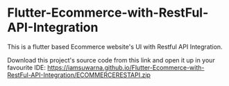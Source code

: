 # Flutter-Ecommerce-with-RestFul-API-Integration
This is a flutter based Ecommerce website's UI with Restful API Integration.

Download this project's source code from this link and open it up in your favourite IDE: https://iamsuwarna.github.io/Flutter-Ecommerce-with-RestFul-API-Integration/ECOMMERCERESTAPI.zip
